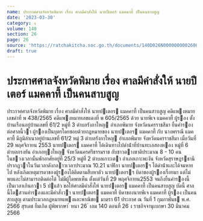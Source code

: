 ```yaml
---
name: ประกาศศาลจังหวัดพิมาย เรื่อง ศาลมีคำสั่งให้ นายปีเตอร์ แมคคาที้ เป็นคนสาบสูญ
date: '2023-03-30'
category: ง
volume: 140
section: 26
page: 26
source: 'https://ratchakitcha.soc.go.th/documents/140D026N0000000002600.pdf'
draft: true
---
```


# ประกาศศาลจังหวัดพิมาย เรื่อง ศาลมีคำสั่งให้ นายปีเตอร์ แมคคาที้ เป็นคนสาบสูญ

ประกาศศาลจังหวัดพิมาย เรื่อง ศาลมีคําสั่งให้ นายปเตอร แมคคาที้ เป็นคนสาบสูญ คดีแพงหมายเลขดําที่ พ 438/2565 คดีแพงหมายเลขแดงที่ พ 605/2565 ด้วย นายพีเจ แมคคาที้ ผู้รอง ตั้งบ้านเรือนอยู่บ้านเลขที่ 61/2 หมู่ที่ 3 ตําบลรังกาใหญ อําเภอพิมาย จังหวัดนครราชสีมา ยื่นคํารองต่อศาลนี้วา ผู้รองเป็นบุตรโดยชอบด้วยกฎหมายของ นายปเตอร แมคคาที้ กับ นางพรรณี แมคคาที้ มีภูมิลําเนาอยู่บ้านเลขที่ 61/2 หมู่ 3 ตําบลรังกาใหญ อําเภอพิมาย จังหวัดนครราชสีมา เมื่อวันที่ 29 พฤศจิกายน 2553 นายปเตอร แมคคาที้ ได้เดินทางไปดําน้ําที่บ้านทะเลสองหอง หมู่ที่ 6 ตําบลกรงยัน อําเภอทุงใหญ จังหวัดนครศรีธรรมราช กับชาวตางชาติประมาณ 8 - 10 คน ในชวงเวลานั้นพักอาศัยอยู่ที่ 25/3 หมู่ที่ 2 ตําบลเกาะเตา อําเภอเกาะพะงัน จังหวัดสุราษฎรธานี ปรากฏวาในวันเวลาดังกลาวเวลาประมาณ 10.21 นาฬิกา นายปเตอรฯ ได้ดําน้ําและได้จมหายไป หลังเกิดเหตุมารดาของผู้รองได้ติดตามสืบหาตัว นายปเตอรฯ บิดาของผู้รองเรื่อยมา แต่ไม่พบและไม่สามารถติดต่อได้ ไม่มีผู้ใดพบเห็น ตั้งแต่วันที่ 29 พฤศจิกายน2553 จนถึงยื่นคํารองนี้เป็นเวลาเกินกวา 5 ปแล้ว ขอให้ศาลมีคําสั่งให้ นายปเตอร แมคคาที้ เป็นคนสาบสูญ บัดนี้ ศาลนี้ไตสวนคํารองและมีคําสั่งวา นายปเตอร แมคคาที้ บิดาของนายพีเจ แมคคาที้ ผู้รอง เป็นคนสาบสูญ ตามประมวลกฎหมายแพงและพาณิชย มาตรา 61 ประกาศ ณ วันที่ 1 กุมภาพันธ พ.ศ. 2566 สุรเดช ยิ้มเกิด ผู้พิพากษา ้ หนา 26 ่ เลม 140 ตอนที่ 26 ง ราชกิจจานุเบกษา 30 มีนาคม 2566
